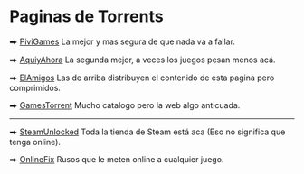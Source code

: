 # Paginas de Torrents

⮕ [PiviGames](https://pivigames.blog/) La mejor y mas segura de que nada va a fallar.

⮕ [AquiyAhora](https://www.aquiyahorajuegos.net) La segunda mejor, a veces los juegos pesan menos acá.

⮕ [ElAmigos](https://elamigos.site/) Las de arriba distribuyen el contenido de esta pagina pero comprimidos.

⮕ [GamesTorrent](https://www.gamestorrents.fm/juegos-pc/) Mucho catalogo pero la web algo anticuada.

----

⮕ [SteamUnlocked](https://steamunlocked.net/) Toda la tienda de Steam está aca (Eso no significa que tenga online).

⮕ [OnlineFix](https://online-fix.me/) Rusos que le meten online a cualquier juego.



